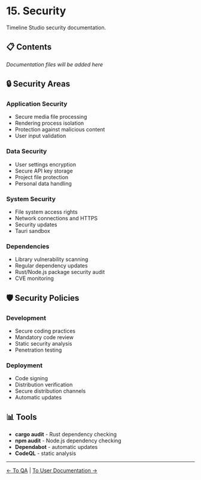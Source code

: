 # 15. Security

Timeline Studio security documentation.

## 📋 Contents

*Documentation files will be added here*

## 🔒 Security Areas

### Application Security
- Secure media file processing
- Rendering process isolation
- Protection against malicious content
- User input validation

### Data Security
- User settings encryption
- Secure API key storage
- Project file protection
- Personal data handling

### System Security
- File system access rights
- Network connections and HTTPS
- Security updates
- Tauri sandbox

### Dependencies
- Library vulnerability scanning
- Regular dependency updates
- Rust/Node.js package security audit
- CVE monitoring

## 🛡️ Security Policies

### Development
- Secure coding practices
- Mandatory code review
- Static security analysis
- Penetration testing

### Deployment
- Code signing
- Distribution verification
- Secure distribution channels
- Automatic updates

## 📊 Tools

- **cargo audit** - Rust dependency checking
- **npm audit** - Node.js dependency checking
- **Dependabot** - automatic updates
- **CodeQL** - static analysis

---

[← To QA](../14_quality_assurance/README.md) | [To User Documentation →](../16_user_documentation/README.md)